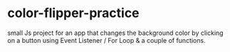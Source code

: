 # color-flipper-practice

small Js project for an app that changes the background color by clicking on a button using Event Listener / For Loop & a couple of functions.
